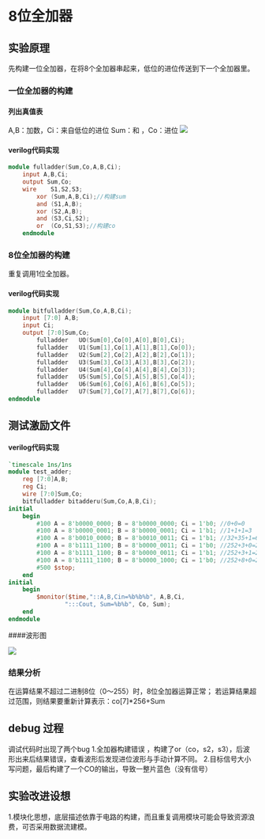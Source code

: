 # 8位全加器

## 实验原理

先构建一位全加器，在将8个全加器串起来，低位的进位传送到下一个全加器里。

### 一位全加器的构建

#### 列出真值表 

A,B：加数，Ci：来自低位的进位
Sum：和 ，Co：进位
![](media/15854658365791.png)
#### verilog代码实现

```verilog
module fulladder(Sum,Co,A,B,Ci);
	input A,B,Ci;
	output Sum,Co;
	wire 	S1,S2,S3;
		xor (Sum,A,B,Ci);//构建sum
		and (S1,A,B);
		xor (S2,A,B);
		and	(S3,Ci,S2);
		or  (Co,S1,S3);//构建co
	endmodule
```
### 8位全加器的构建

重复调用1位全加器。

#### verilog代码实现

```verilog
module bitfulladder(Sum,Co,A,B,Ci);
	input [7:0] A,B;
	input Ci;
	output [7:0]Sum,Co;
		fulladder	UO(Sum[0],Co[0],A[0],B[0],Ci);
		fulladder	U1(Sum[1],Co[1],A[1],B[1],Co[0]);
		fulladder 	U2(Sum[2],Co[2],A[2],B[2],Co[1]);
		fulladder	U3(Sum[3],Co[3],A[3],B[3],Co[2]);
		fulladder	U4(Sum[4],Co[4],A[4],B[4],Co[3]);
		fulladder	U5(Sum[5],Co[5],A[5],B[5],Co[4]);
		fulladder	U6(Sum[6],Co[6],A[6],B[6],Co[5]);
		fulladder	U7(Sum[7],Co[7],A[7],B[7],Co[6]);
endmodule
```

## 测试激励文件

#### verilog代码实现


```verilog
`timescale 1ns/1ns
module test_adder;
	reg [7:0]A,B;
	reg Ci;
	wire [7:0]Sum,Co;
	bitfulladder bitadderu(Sum,Co,A,B,Ci);
initial
	begin
		#100 A = 8'b0000_0000; B = 8'b0000_0000; Ci = 1'b0; //0+0=0 
		#100 A = 8'b0000_0001; B = 8'b0000_0001; Ci = 1'b1; //1+1+1=3 
		#100 A = 8'b0010_0000; B = 8'b0010_0011; Ci = 1'b1; //32+35+1=68
		#100 A = 8'b1111_1100; B = 8'b0000_0011; Ci = 1'b0; //252+3+0=255
		#100 A = 8'b1111_1100; B = 8'b0000_0011; Ci = 1'b1; //252+3+1=256
		#100 A = 8'b1111_1100; B = 8'b0000_1000; Ci = 1'b0; //252+8+0=260
		#500 $stop;
	end
initial
	begin
		$monitor($time,"::A,B,Cin=%b%b%b", A,B,Ci,
				":::Cout, Sum=%b%b", Co, Sum);
	end
endmodule				
```
####波形图


![](media/FEA885C3-75D7-4263-B040-3805CA878551.png)

### 结果分析

在运算结果不超过二进制8位（0～255）时，8位全加器运算正常；
若运算结果超过范围，则结果要重新计算表示：co[7]*256+Sum

## debug 过程

调试代码时出现了两个bug
1.全加器构建错误 ，构建了or（co，s2，s3），后波形出来后结果错误，查看波形后发现进位波形与手动计算不同。
2.目标信号大小写问题，最后构建了一个CO的输出，导致一整片蓝色（没有信号）

## 实验改进设想

1.模块化思想，底层描述依靠于电路的构建，而且重复调用模块可能会导致资源浪费，可否采用数据流建模。
### 


